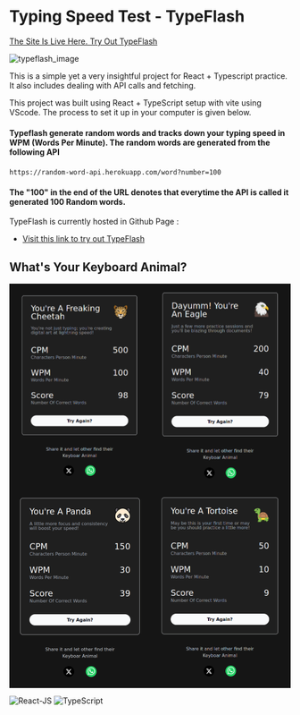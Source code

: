 # Typing Speed Test - TypeFlash

[The Site Is Live Here. Try Out TypeFlash](https://typeflash.netlify.app/)

![typeflash_image](public/typing_speed_game.png)

This is a simple yet a very insightful project for React + Typescript practice. It also includes dealing with API calls and fetching.

This project was built using React + TypeScript setup with vite using VScode. The process to set it up in your computer is given below.

#### Typeflash generate random words and tracks down your typing speed in WPM (Words Per Minute). The random words are generated from the following API

`https://random-word-api.herokuapp.com/word?number=100`



#### The "100" in the end of the URL denotes that everytime the API is called it generated 100 Random words.

TypeFlash is currently hosted in Github Page :

- [Visit this link to try out TypeFlash](https://typeflash.netlify.app/)

## What's Your Keyboard Animal?
<div style="display:flex; flex-wrap:wrap;">
<img src="public/cheetah_remarks.png" style="width:50%; height:auto;">
<img src="public/remarks_eagle.png" style="width:50%; height:auto;">
<img src="public/remarks_panda.png" style="width:50%; height:auto;">
<img src="public/remarks_tortoise.png" style="width:50%; height:auto;">
</div>

![React-JS](https://cdn.iconscout.com/icon/free/png-256/free-react-logo-icon-download-in-svg-png-gif-file-formats--company-brand-world-logos-vol-4-pack-icons-282599.png?f=webp&w=050) ![TypeScript](https://upload.wikimedia.org/wikipedia/commons/thumb/4/4c/Typescript_logo_2020.svg/50px-Typescript_logo_2020.svg.png)

